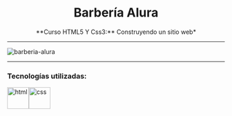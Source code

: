 <h1 align="center">Barbería Alura</h1>

<p align="center">**Curso HTML5 Y Css3:** Construyendo un sitio web*</p>

<hr>

![barberia-alura](https://user-images.githubusercontent.com/119550417/215010653-23be98a1-edac-466f-9a1d-1027bc361fb4.png)

<hr>
  
<h3>Tecnologías utilizadas:</h3>

 <img src="https://img.icons8.com/color/344/html-5--v1.png" alt="html" width="50"/><img src="https://img.icons8.com/color/344/css3.png" alt="css" width="50"/>


